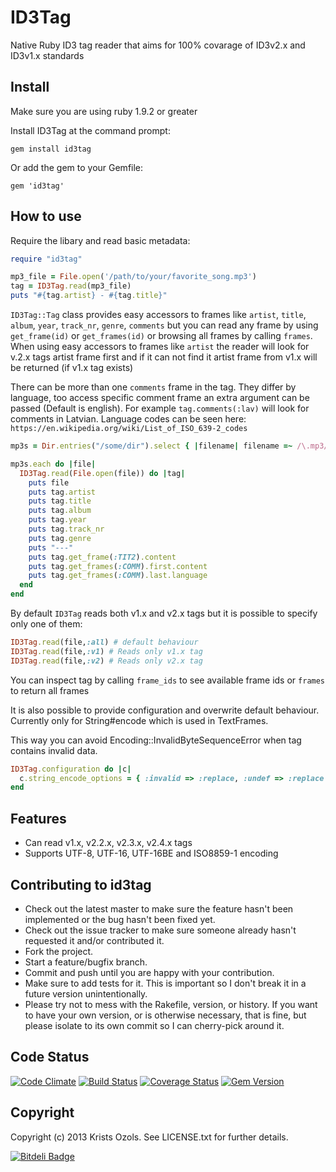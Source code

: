 # ID3Tag
Native Ruby ID3 tag reader that aims for 100% covarage of ID3v2.x and ID3v1.x standards

## Install

Make sure you are using ruby 1.9.2 or greater

Install ID3Tag at the command prompt:
```
gem install id3tag
```

Or add the gem to your Gemfile:
```
gem 'id3tag'
```

## How to use

Require the libary and read basic metadata:
```ruby
require "id3tag"

mp3_file = File.open('/path/to/your/favorite_song.mp3')
tag = ID3Tag.read(mp3_file)
puts "#{tag.artist} - #{tag.title}"
```
`ID3Tag::Tag` class provides easy accessors to frames like `artist`, `title`, `album`, `year`, `track_nr`, `genre`, `comments` but you can read any frame by using `get_frame(id)` or `get_frames(id)` or browsing all frames by calling `frames`.
When using easy accessors to frames like `artist` the reader will look for v.2.x tags artist frame first and if it can not find it artist frame from v1.x will be returned (if v1.x tag exists)

There can be more than one `comments` frame in the tag. They differ by language, too access specific comment frame an extra argument can be passed (Default is english). For example `tag.comments(:lav)` will look for comments in Latvian. Language codes can be seen here: `https://en.wikipedia.org/wiki/List_of_ISO_639-2_codes`

```ruby
mp3s = Dir.entries("/some/dir").select { |filename| filename =~ /\.mp3/i }

mp3s.each do |file|
  ID3Tag.read(File.open(file)) do |tag|
    puts file
    puts tag.artist
    puts tag.title
    puts tag.album
    puts tag.year
    puts tag.track_nr
    puts tag.genre
    puts "---"
    puts tag.get_frame(:TIT2).content
    puts tag.get_frames(:COMM).first.content
    puts tag.get_frames(:COMM).last.language
  end
end
```
By default `ID3Tag` reads both v1.x and v2.x tags but it is possible to specify only one of them:
```ruby
ID3Tag.read(file,:all) # default behaviour
ID3Tag.read(file,:v1) # Reads only v1.x tag
ID3Tag.read(file,:v2) # Reads only v2.x tag
```

You can inspect tag by calling `frame_ids` to see available frame ids or `frames` to return all frames

It is also possible to provide configuration and overwrite default behaviour. Currently only for String#encode which is used in TextFrames.

This way you can avoid Encoding::InvalidByteSequenceError when tag contains invalid data.
```ruby
ID3Tag.configuration do |c|
  c.string_encode_options = { :invalid => :replace, :undef => :replace }
end
```


## Features

* Can read v1.x, v2.2.x, v2.3.x, v2.4.x tags
* Supports UTF-8, UTF-16, UTF-16BE and ISO8859-1 encoding


## Contributing to id3tag
 
* Check out the latest master to make sure the feature hasn't been implemented or the bug hasn't been fixed yet.
* Check out the issue tracker to make sure someone already hasn't requested it and/or contributed it.
* Fork the project.
* Start a feature/bugfix branch.
* Commit and push until you are happy with your contribution.
* Make sure to add tests for it. This is important so I don't break it in a future version unintentionally.
* Please try not to mess with the Rakefile, version, or history. If you want to have your own version, or is otherwise necessary, that is fine, but please isolate to its own commit so I can cherry-pick around it.

## Code Status
[![Code Climate](https://codeclimate.com/github/krists/id3tag.png)](https://codeclimate.com/github/krists/id3tag) [![Build Status](https://travis-ci.org/krists/id3tag.png?branch=master)](https://travis-ci.org/krists/id3tag) [![Coverage Status](https://coveralls.io/repos/krists/id3tag/badge.png?branch=master)](https://coveralls.io/r/krists/id3tag) [![Gem Version](https://badge.fury.io/rb/id3tag.png)](http://badge.fury.io/rb/id3tag)
## Copyright

Copyright (c) 2013 Krists Ozols. See LICENSE.txt for
further details.



[![Bitdeli Badge](https://d2weczhvl823v0.cloudfront.net/krists/id3tag/trend.png)](https://bitdeli.com/free "Bitdeli Badge")

